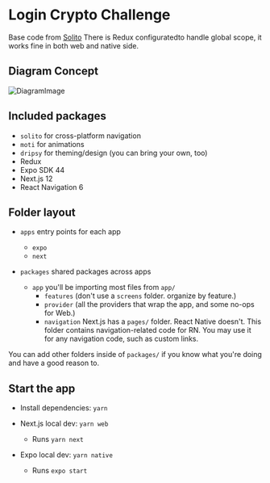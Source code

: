 # Login Crypto Challenge
Base code from [Solito](https://example.solito.dev)
There is Redux configuratedto handle global scope, it works fine in both web and native side.

## Diagram Concept
![DiagramImage](https://github.com/Joker9090/CryptoLoginChallenge/blob/master/apps/next/public/CryptoLoginChallenge.png?raw=true)

## Included packages

- `solito` for cross-platform navigation
- `moti` for animations
- `dripsy` for theming/design (you can bring your own, too)
- Redux
- Expo SDK 44
- Next.js 12
- React Navigation 6

## Folder layout

- `apps` entry points for each app

  - `expo`
  - `next`

- `packages` shared packages across apps
  - `app` you'll be importing most files from `app/`
    - `features` (don't use a `screens` folder. organize by feature.)
    - `provider` (all the providers that wrap the app, and some no-ops for Web.)
    - `navigation` Next.js has a `pages/` folder. React Native doesn't. This folder contains navigation-related code for RN. You may use it for any navigation code, such as custom links.

You can add other folders inside of `packages/` if you know what you're doing and have a good reason to.

## Start the app

- Install dependencies: `yarn`

- Next.js local dev: `yarn web`
  - Runs `yarn next`
- Expo local dev: `yarn native`
  - Runs `expo start`

